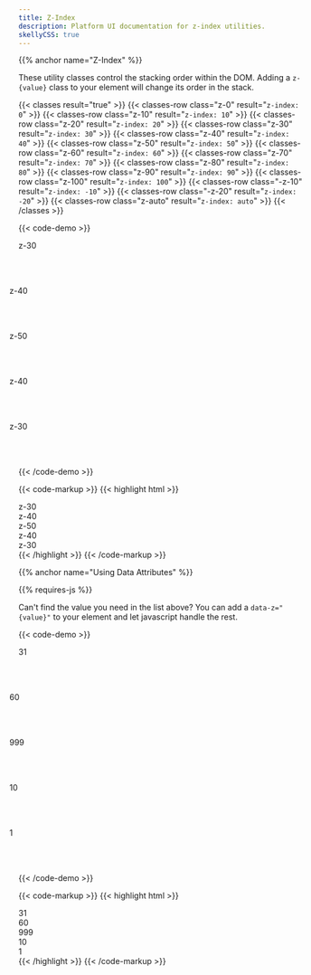 ```yaml
---
title: Z-Index
description: Platform UI documentation for z-index utilities.
skellyCSS: true
---
```


{{% anchor name="Z-Index" %}}

These utility classes control the stacking order within the DOM. Adding a `z-{value}` class to your element will change its order in the stack.

{{< classes result="true" >}}
{{< classes-row class="z-0" result="`z-index: 0`" >}}
{{< classes-row class="z-10" result="`z-index: 10`" >}}
{{< classes-row class="z-20" result="`z-index: 20`" >}}
{{< classes-row class="z-30" result="`z-index: 30`" >}}
{{< classes-row class="z-40" result="`z-index: 40`" >}}
{{< classes-row class="z-50" result="`z-index: 50`" >}}
{{< classes-row class="z-60" result="`z-index: 60`" >}}
{{< classes-row class="z-70" result="`z-index: 70`" >}}
{{< classes-row class="z-80" result="`z-index: 80`" >}}
{{< classes-row class="z-90" result="`z-index: 90`" >}}
{{< classes-row class="z-100" result="`z-index: 100`" >}}
{{< classes-row class="-z-10" result="`z-index: -10`" >}}
{{< classes-row class="-z-20" result="`z-index: -20`" >}}
{{< classes-row class="z-auto" result="`z-index: auto`" >}}
{{< /classes >}}

{{< code-demo >}}
<div class="rounded-2 block background--dark p-3">
  <div class="flex">
    <div 
      class="pos-rel z-30 background--lavender text--purple text--bold border border--color-white border--width-2 flex--center-content" 
      style="border-radius: 50%; height: 5rem; width: 5rem;">
      z-30
    </div>
    <div 
      class="pos-rel z-40 background--light-purple text--white text--bold border border--color-white border--width-2 flex--center-content" 
      style="border-radius: 50%; height: 5rem; width: 5rem; margin-left: -1rem">
      z-40
    </div>
    <div 
      class="pos-rel z-50 background--purple text--white text--bold border border--color-white border--width-2 flex--center-content" 
      style="border-radius: 50%; height: 5rem; width: 5rem; margin-left: -1rem">
      z-50
    </div>
    <div 
      class="pos-rel z-40 background--light-purple text--white text--bold border border--color-white border--width-2 flex--center-content" 
      style="border-radius: 50%; height: 5rem; width: 5rem; margin-left: -1rem">
      z-40
    </div>
    <div 
      class="pos-rel z-30 background--lavender text--purple text--bold border border--color-white border--width-2 flex--center-content" 
      style="border-radius: 50%; height: 5rem; width: 5rem; margin-left: -1rem">
      z-30
    </div>
  </div>
</div>
{{< /code-demo >}}

{{< code-markup >}}
{{< highlight html >}}
<div class="pos-rel z-30">
  z-30
</div>
<div class="pos-rel z-40">
  z-40
</div>
<div class="pos-rel z-50">
  z-50
</div>
<div class="pos-rel z-40">
  z-40
</div>
<div class="pos-rel z-30">
  z-30
</div>
{{< /highlight >}} 
{{< /code-markup >}}

{{% anchor name="Using Data Attributes" %}}

<div class="mb-4">
{{% requires-js %}}
</div>

Can't find the value you need in the list above? You can add a `data-z="{value}"` to your element and let javascript handle the rest. 

{{< code-demo >}}
<div class="rounded-2 block background--dark p-3">
  <div class="flex">
    <div 
      class="pos-rel background--lavender text--purple text--bold border border--color-white border--width-2 flex--center-content" 
      style="border-radius: 50%; height: 5rem; width: 5rem;"
      data-z="31">
      31
    </div>
    <div 
      class="pos-rel background--light-purple text--white text--bold border border--color-white border--width-2 flex--center-content" 
      style="border-radius: 50%; height: 5rem; width: 5rem; margin-left: -1rem"
      data-z="60">
      60
    </div>
    <div 
      class="pos-rel background--purple text--white text--bold border border--color-white border--width-2 flex--center-content" 
      style="border-radius: 50%; height: 5rem; width: 5rem; margin-left: -1rem"
      data-z="999">
      999
    </div>
    <div 
      class="pos-rel background--light-purple text--white text--bold border border--color-white border--width-2 flex--center-content" 
      style="border-radius: 50%; height: 5rem; width: 5rem; margin-left: -1rem"
      data-z="10">
      10
    </div>
    <div 
      class="pos-rel background--lavender text--purple text--bold border border--color-white border--width-2 flex--center-content" 
      style="border-radius: 50%; height: 5rem; width: 5rem; margin-left: -1rem"
      data-z="1">
      1
    </div>
  </div>
</div>
{{< /code-demo >}}

{{< code-markup >}}
{{< highlight html >}}
<div class="pos-rel" data-z="31">
  31
</div>
<div class="pos-rel" data-z="60">
  60
</div>
<div class="pos-rel" data-z="999">
  999
</div>
<div class="pos-rel" data-z="10">
  10
</div>
<div class="pos-rel" data-z="1">
  1
</div>
{{< /highlight >}} 
{{< /code-markup >}}